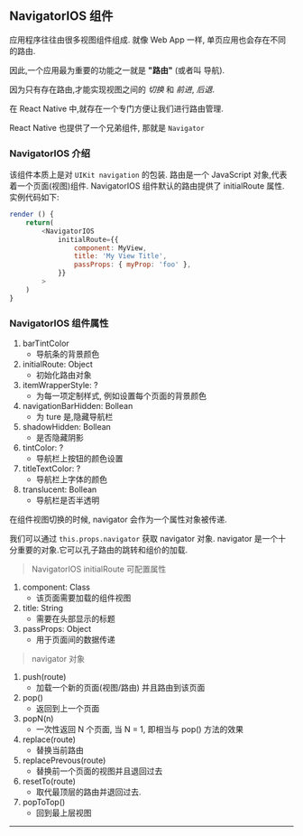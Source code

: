 ## NavigatorIOS 组件

应用程序往往由很多视图组件组成. 就像 Web App 一样, 单页应用也会存在不同的路由.

因此,一个应用最为重要的功能之一就是 **"路由"** (或者叫 导航).

因为只有存在路由,才能实现视图之间的 _切换_ 和 _前进_, _后退_.

在 React Native 中,就存在一个专门方便让我们进行路由管理.

React Native 也提供了一个兄弟组件, 那就是 `Navigator`

### NavigatorIOS 介绍

该组件本质上是对 `UIKit navigation` 的包装.
路由是一个 JavaScript 对象,代表着一个页面(视图)组件.
NavigatorIOS 组件默认的路由提供了 initialRoute 属性. 实例代码如下:

```js
render () {
    return(
        <NavigatorIOS
            initialRoute={{
                component: MyView,
                title: 'My View Title',
                passProps: { myProp: 'foo' },
            }}
        >
    )
}
```

### NavigatorIOS 组件属性

1. barTintColor
    * 导航条的背景颜色
2. initialRoute: Object
    * 初始化路由对象
3. itemWrapperStyle: ?
    * 为每一项定制样式, 例如设置每个页面的背景颜色
4. navigationBarHidden: Bollean
    * 为 ture 是,隐藏导航栏
5. shadowHidden: Bollean
    * 是否隐藏阴影
6. tintColor: ?
    * 导航栏上按钮的颜色设置
7. titleTextColor: ?
    * 导航栏上字体的颜色
8. translucent: Bollean
    * 导航栏是否半透明

在组件视图切换的时候, navigator 会作为一个属性对象被传递.

我们可以通过 `this.props.navigator` 获取 navigator 对象.
navigator 是一个十分重要的对象.它可以孔子路由的跳转和组价的加载.

> NavigatorIOS initialRoute 可配置属性

1. component: Class
    * 该页面需要加载的组件视图
2. title: String
    * 需要在头部显示的标题
3. passProps: Object
    * 用于页面间的数据传递

> navigator 对象

1. push(route)
    * 加载一个新的页面(视图/路由) 并且路由到该页面
2. pop()
    * 返回到上一个页面
3. popN(n)
    * 一次性返回 N 个页面, 当 N = 1, 即相当与 pop() 方法的效果
4. replace(route)
    * 替换当前路由
5. replacePrevous(route)
    * 替换前一个页面的视图并且退回过去
6. resetTo(route)
    * 取代最顶层的路由并退回过去.
7. popToTop()
    * 回到最上层视图







- - -
